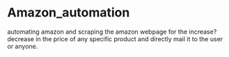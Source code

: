 # Amazon_automation
automating amazon and scraping the  amazon webpage for the increase?decrease in the price of any specific product and directly mail it to the user or anyone.
